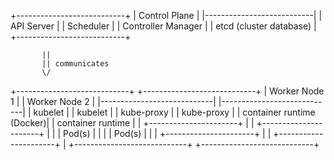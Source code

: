 +---------------------------+
|       Control Plane       |
|---------------------------|
|  API Server               |
|  Scheduler                |
|  Controller Manager       |
|  etcd (cluster database)  |
+---------------------------+

           ||
           || communicates
           \/

+----------------------------+     +----------------------------+
|       Worker Node 1        |     |       Worker Node 2        |
|----------------------------|     |----------------------------|
|  kubelet                   |     |  kubelet                   |
|  kube-proxy                |     |  kube-proxy                |
|  container runtime (Docker)|     |  container runtime         |
|  +----------------------+  |     |  +----------------------+  |
|  |       Pod(s)         |  |     |  |       Pod(s)         |  |
|  +----------------------+  |     |  +----------------------+  |
+----------------------------+     +----------------------------+

